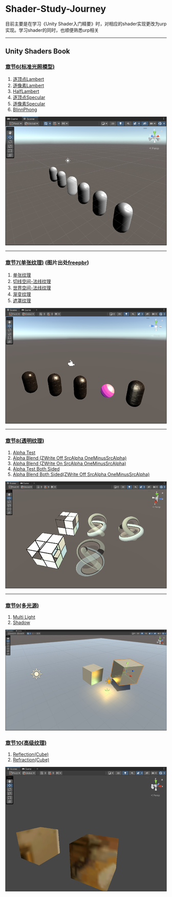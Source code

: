 # Shader-Study-Journey
目前主要是在学习《Unity Shader入门精要》时，对相应的shader实现更改为urp实现。学习shader的同时，也顺便熟悉urp相关

---

## Unity Shaders Book
### [章节6(标准光照模型)](Assets/Unity%20Shaders%20Book/Chapter%206)
1.  [逐顶点Lambert](Assets/Unity%20Shaders%20Book/Chapter%206/Diffuse/Chapter6-DiffuseVertexLevel.shader)
2.  [逐像素Lambert](Assets/Unity%20Shaders%20Book/Chapter%206/Diffuse/Chapter6-DiffusePixelLevel.shader)
3.  [HalfLambert](Assets/Unity%20Shaders%20Book/Chapter%206/Diffuse/Chapter6-HalfLambert.shader)
4.  [逐顶点Specular](Assets/Unity%20Shaders%20Book/Chapter%206/Specular/Chapter6-SpecularVertexLevel.shader)
5.  [逐像素Specular](Assets/Unity%20Shaders%20Book/Chapter%206/Specular/Chapter6-SpecularPixelLevel.shader)
6.  [BlinnPhong](Assets/Unity%20Shaders%20Book/Chapter%206/Specular/Chapter6-BlinnPhong.shader)

![](Diagram/Chapter_6.png)

---

### [章节7(单张纹理)](Assets/Unity%20Shaders%20Book/Chapter%207) (图片出处[freepbr](https://freepbr.com/product/damp-block-wall-pbr/))
1.  [单张纹理](Assets/Unity%20Shaders%20Book/Chapter%207/Chapter7-SingleTexture.shader)
2.  [切线空间-法线纹理](Assets/Unity%20Shaders%20Book/Chapter%207/Chapter7-NormalMapTangentSpace.shader)
3.  [世界空间-法线纹理](Assets/Unity%20Shaders%20Book/Chapter%207/Chapter7-NormalMapWorldSpace.shader)
4.  [渐变纹理](Assets/Unity%20Shaders%20Book/Chapter%207/Chapter7-RampTexture.shader)
5.  [遮罩纹理](Assets/Unity%20Shaders%20Book/Chapter%207/Chapter7-MaskTexture.shader)

![](Diagram/Chapter_7.png)

---

### [章节8(透明纹理)](Assets/Unity%20Shaders%20Book/Chapter%208)
1.  [Alpha Test](Assets/Unity%20Shaders%20Book/Chapter%208/Chapter8-AlphaTest.shader)
2.  [Alpha Blend (ZWrite Off SrcAlpha OneMinusSrcAlpha)](Assets/Unity%20Shaders%20Book/Chapter%208/Chapter8-AlphaBlend.shader)
3.  [Alpha Blend (ZWrite On SrcAlpha OneMinusSrcAlpha)](Assets/Unity%20Shaders%20Book/Chapter%208/Chapter8-AlphaBlendZWrite.shader)
4.  [Alpha Test Both Sided](Assets/Unity%20Shaders%20Book/Chapter%208/Chapter8-AlphaTestBothSided.shader)
5.  [Alpha Blend Both Sided(ZWrite Off SrcAlpha OneMinusSrcAlpha)](Assets/Unity%20Shaders%20Book/Chapter%208/Chapter8-AlphaBlendBothSided.shader)

![](Diagram/Chapter_8.png)

---

### [章节9(多光源)](Assets/Unity%20Shaders%20Book/Chapter%209)
1. [Multi Light](Assets/Unity%20Shaders%20Book/Chapter%209/Chapter9-ForwardRendering.shader)
2. [Shadow](Assets/Unity%20Shaders%20Book/Chapter%209/Chapter9-Shadow.shader)

![](Diagram/Chapter_9.png)


### [章节10(高级纹理)](Assets/Unity%20Shaders%20Book/Chapter%2010)
1. [Reflection(Cube)](Assets/Unity%20Shaders%20Book/Chapter%2010/Chapter10-Reflection.shader)
2. [Refraction(Cube)](Assets/Unity%20Shaders%20Book/Chapter%2010/Chapter10-Refraction.shader)

![](Diagram/Chapter_10.png)